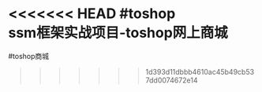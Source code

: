<<<<<<< HEAD
#toshop    
ssm框架实战项目-toshop网上商城
=======
#toshop商城
>>>>>>> 1d393d11dbbb4610ac45b49cb537dd0074672e14
